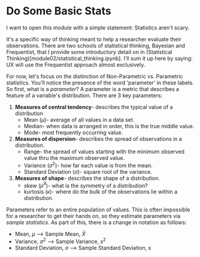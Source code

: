 # Do Some Basic Stats

I want to open this module with a simple statement: Statistics aren't scary.

It's a specific way of thinking meant to help a researcher evaluate their observations. There are two schools of statistical thinking, Bayesian and Frequentist, that I provide some introductory detail on in (Statistical Thinking)[module02/statistical_thinking.ipynb]. I'll sum it up here by saying: UX will use the Frequentist approach almost exclusively.

For now, let's focus on the distinction of Non-Parametric vs. Parametric statistics. You'll notice the presence of the word 'parameter' in these labels. So first, what is a _parameter_? A parameter is a metric that describes a feature of a variable's distribution. There are 3 key parameters:
1. __Measures of central tendency__- describes the typical value of a distribution
   - Mean ($\mu$)- average of all values in a data set. 
   - Median- when data is arranged in order, this is the true middle value.
   - Mode- most frequently occurring value.
3. __Measures of dispersion__- describes the spread of observations in a distribution.
   - Range- the spread of values starting with the minimum observed value thru the maximum observed value.
   - Variance ($\sigma^{2}$)- how far each value is from the mean.
   - Standard Deviation ($\sigma$)- square root of the variance.
5. __Measures of shape__- describes the shape of a distribution.
   - skew ($\hat{\mu}^{3}$)- what is the symmetry of a distribution?
   - kurtosis ($\kappa$)- where do the bulk of the observations lie within a distribution.

Parameters refer to an entire population of values. This is often impossible for a researcher to get their hands on, so they estimate parameters via _sample statistics_. As part of this, there is a change in notation as follows:
- Mean, $\mu$ --> Sample Mean, $\bar{X}$
- Variance, $\sigma^{2}$ --> Sample Variance, $s^{2}$
- Standard Deviation, $\sigma$ --> Sample Standard Deviation, $s$



